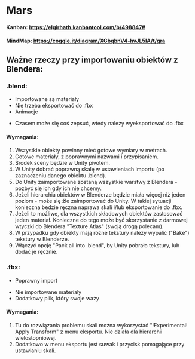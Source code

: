 # Mars

#### Kanban: https://elgirhath.kanbantool.com/b/498847#

#### MindMap: https://coggle.it/diagram/XGbqbnV4-hvJL5IA/t/gra

## Ważne rzeczy przy importowaniu obiektów z Blendera:

### .blend:
+ Importowane są materiały
+ Nie trzeba eksportować do .fbx
+ Animacje
- Czasem może się coś zepsuć, wtedy należy wyeksportować do .fbx

#### Wymagania:
1. Wszystkie obiekty powinny mieć gotowe wymiary w metrach.
2. Gotowe materiały, z poprawnymi nazwami i przypisaniem.
3. Środek sceny będzie w Unity pivotem.
4. W Unity dobrać poprawną skalę w ustawieniach importu (po zaznaczeniu danego obiektu .blend).
5. Do Unity zaimportowane zostaną wszystkie warstwy z Blendera - pozbyć się ich gdy ich nie chcemy.
6. Jeżeli hierarchia obiektów w Blenderze będzie miała więcej niż jeden poziom - może się źle zaimportować do Unity. W takiej sytuacji konieczna będzie ręczna naprawa skali i/lub eksportowanie do .fbx.
7. Jeżeli to możliwe, dla wszystkich składowych obiektów zastosować jeden materiał. Konieczne do tego może być skorzystanie z darmowej wtyczki do Blendera "Texture Atlas" (swoją drogą polecam).
8. W przypadku gdy obiekty mają różne tekstury należy wypalić ("Bake") tekstury w Blenderze.
9. Włączyć opcję "Pack all into .blend", by Unity pobrało tekstury, lub dodać je ręcznie.

### .fbx:
+ Poprawny import
- Nie importowane materiały
- Dodatkowy plik, który swoje waży

#### Wymagania:
1. Tu do rozwiązania problemu skali można wykorzystać "!Experimental! Apply Transform" z menu eksportu. Nie działa dla hierarchii wielostopniowej.
2. Dodatkowo w menu eksportu jest suwak i przycisk pomagające przy ustawianiu skali.
